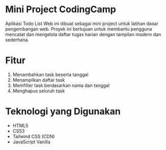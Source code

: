 # Mini Project CodingCamp

Aplikasi Todo List Web ini dibuat sebagai mini project untuk latihan dasar pengembangan web.
Proyek ini bertujuan untuk membantu pengguna mencatat dan mengelola daftar tugas harian dengan tampilan modern dan sederhana.

# Fitur

1. Menambahkan task beserta tanggal
2. Menampilkan daftar task
3. Memfilter task berdasarkan nama dan tanggal
4. Menghapus seluruh task

# Teknologi yang Digunakan

* HTML5
* CSS3
* Tailwind CSS (CDN)
* JavaScript Vanilla
